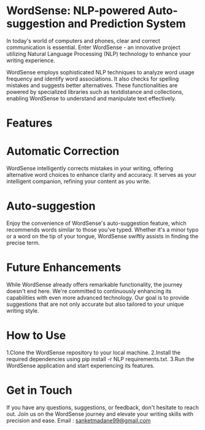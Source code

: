 # WordSense: NLP-powered Auto-suggestion and Prediction System
In today's world of computers and phones, clear and correct communication is essential. Enter WordSense - an innovative project utilizing Natural Language Processing (NLP) technology to enhance your writing experience.

WordSense employs sophisticated NLP techniques to analyze word usage frequency and identify word associations. It also checks for spelling mistakes and suggests better alternatives. These functionalities are powered by specialized libraries such as textdistance and collections, enabling WordSense to understand and manipulate text effectively.
# Features
# Automatic Correction
WordSense intelligently corrects mistakes in your writing, offering alternative word choices to enhance clarity and accuracy. It serves as your intelligent companion, refining your content as you write.
# Auto-suggestion
Enjoy the convenience of WordSense's auto-suggestion feature, which recommends words similar to those you've typed. Whether it's a minor typo or a word on the tip of your tongue, WordSense swiftly assists in finding the precise term.
# Future Enhancements
While WordSense already offers remarkable functionality, the journey doesn't end here. We're committed to continuously enhancing its capabilities with even more advanced technology. Our goal is to provide suggestions that are not only accurate but also tailored to your unique writing style.
# How to Use
  1.Clone the WordSense repository to your local machine.
  2.Install the required dependencies using pip install -r NLP requirements.txt.
  3.Run the WordSense application and start experiencing its features.
# Get in Touch
If you have any questions, suggestions, or feedback, don't hesitate to reach out. Join us on the WordSense journey and elevate your writing skills with precision and ease. 
Email : sanketmadane99@gmail.com
